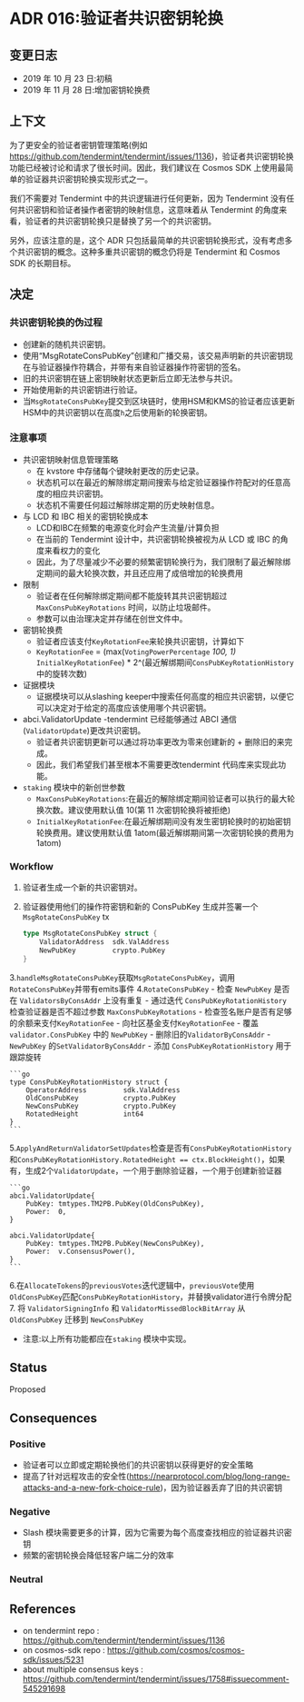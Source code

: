 # ADR 016:验证者共识密钥轮换

## 变更日志

- 2019 年 10 月 23 日:初稿
- 2019 年 11 月 28 日:增加密钥轮换费

##  上下文

为了更安全的验证者密钥管理策略(例如 https://github.com/tendermint/tendermint/issues/1136)，验证者共识密钥轮换功能已经被讨论和请求了很长时间。因此，我们建议在 Cosmos SDK 上使用最简单的验证器共识密钥轮换实现形式之一。

我们不需要对 Tendermint 中的共识逻辑进行任何更新，因为 Tendermint 没有任何共识密钥和验证者操作者密钥的映射信息，这意味着从 Tendermint 的角度来看，验证者的共识密钥轮换只是替换了另一个的共识密钥。

另外，应该注意的是，这个 ADR 只包括最简单的共识密钥轮换形式，没有考虑多个共识密钥的概念。这种多重共识密钥的概念仍将是 Tendermint 和 Cosmos SDK 的长期目标。

## 决定

### 共识密钥轮换的伪过程

- 创建新的随机共识密钥。
- 使用“MsgRotateConsPubKey”创建和广播交易，该交易声明新的共识密钥现在与验证器操作符耦合，并带有来自验证器操作符密钥的签名。
- 旧的共识密钥在链上密钥映射状态更新后立即无法参与共识。
- 开始使用新的共识密钥进行验证。
- 当`MsgRotateConsPubKey`提交到区块链时，使用HSM和KMS的验证者应该更新HSM中的共识密钥以在高度`h`之后使用新的轮换密钥。

### 注意事项

- 共识密钥映射信息管理策略
    - 在 kvstore 中存储每个键映射更改的历史记录。
    - 状态机可以在最近的解除绑定期间搜索与给定验证器操作符配对的任意高度的相应共识密钥。
    - 状态机不需要任何超过解除绑定期的历史映射信息。
- 与 LCD 和 IBC 相关的密钥轮换成本
    - LCD和IBC在频繁的电源变化时会产生流量/计算负担
    - 在当前的 Tendermint 设计中，共识密钥轮换被视为从 LCD 或 IBC 的角度来看权力的变化
    - 因此，为了尽量减少不必要的频繁密钥轮换行为，我们限制了最近解除绑定期间的最大轮换次数，并且还应用了成倍增加的轮换费用
- 限制
    - 验证者在任何解除绑定期间都不能旋转其共识密钥超过 `MaxConsPubKeyRotations` 时间，以防止垃圾邮件。
    - 参数可以由治理决定并存储在创世文件中。
- 密钥轮换费
    - 验证者应该支付`KeyRotationFee`来轮换共识密钥，计算如下
    - `KeyRotationFee` = (max(`VotingPowerPercentage` *100, 1)* `InitialKeyRotationFee`) * 2^(最近解绑期间`ConsPubKeyRotationHistory`中的旋转次数)
- 证据模块
    - 证据模块可以从slashing keeper中搜索任何高度的相应共识密钥，以便它可以决定对于给定的高度应该使用哪个共识密钥。
- abci.ValidatorUpdate
    -tendermint 已经能够通过 ABCI 通信(`ValidatorUpdate`)更改共识密钥。
    - 验证者共识密钥更新可以通过将功率更改为零来创建新的 + 删除旧的来完成。
    - 因此，我们希望我们甚至根本不需要更改tendermint 代码库来实现此功能。
- `staking` 模块中的新创世参数
    - `MaxConsPubKeyRotations`:在最近的解除绑定期间验证者可以执行的最大轮换次数。建议使用默认值 10(第 11 次密钥轮换将被拒绝)
    - `InitialKeyRotationFee`:在最近解绑期间没有发生密钥轮换时的初始密钥轮换费用。建议使用默认值 1atom(最近解绑期间第一次密钥轮换的费用为 1atom) 

### Workflow

1. 验证者生成一个新的共识密钥对。
2. 验证器使用他们的操作符密钥和新的 ConsPubKey 生成并签署一个 `MsgRotateConsPubKey` tx 

    ```go
    type MsgRotateConsPubKey struct {
        ValidatorAddress  sdk.ValAddress
        NewPubKey         crypto.PubKey
    }
    ```

3.`handleMsgRotateConsPubKey`获取`MsgRotateConsPubKey`，调用`RotateConsPubKey`并带有emits事件
4.`RotateConsPubKey`
     - 检查 `NewPubKey` 是否在 `ValidatorsByConsAddr` 上没有重复
     - 通过迭代 `ConsPubKeyRotationHistory` 检查验证器是否不超过参数 `MaxConsPubKeyRotations`
     - 检查签名账户是否有足够的余额来支付`KeyRotationFee`
     - 向社区基金支付`KeyRotationFee`
     - 覆盖 `validator.ConsPubKey` 中的 `NewPubKey`
     - 删除旧的`ValidatorByConsAddr`
     -`NewPubKey` 的`SetValidatorByConsAddr`
     - 添加 `ConsPubKeyRotationHistory` 用于跟踪旋转 

    ```go
    type ConsPubKeyRotationHistory struct {
        OperatorAddress         sdk.ValAddress
        OldConsPubKey           crypto.PubKey
        NewConsPubKey           crypto.PubKey
        RotatedHeight           int64
    }
    ```

5.`ApplyAndReturnValidatorSetUpdates`检查是否有`ConsPubKeyRotationHistory`和`ConsPubKeyRotationHistory.RotatedHeight == ctx.BlockHeight()`，如果有，生成2个`ValidatorUpdate`，一个用于删除验证器，一个用于创建新验证器 

    ```go
    abci.ValidatorUpdate{
        PubKey: tmtypes.TM2PB.PubKey(OldConsPubKey),
        Power:  0,
    }

    abci.ValidatorUpdate{
        PubKey: tmtypes.TM2PB.PubKey(NewConsPubKey),
        Power:  v.ConsensusPower(),
    }
    ```

6.在`AllocateTokens`的`previousVotes`迭代逻辑中，`previousVote`使用`OldConsPubKey`匹配`ConsPubKeyRotationHistory`，并替换validator进行令牌分配
7. 将 `ValidatorSigningInfo` 和 `ValidatorMissedBlockBitArray` 从 `OldConsPubKey` 迁移到 `NewConsPubKey`

- 注意:以上所有功能都应在`staking` 模块中实现。 

## Status

Proposed

## Consequences

### Positive

- 验证者可以立即或定期轮换他们的共识密钥以获得更好的安全策略
- 提高了针对远程攻击的安全性(https://nearprotocol.com/blog/long-range-attacks-and-a-new-fork-choice-rule)，因为验证器丢弃了旧的共识密钥 

### Negative

- Slash 模块需要更多的计算，因为它需要为每个高度查找相应的验证器共识密钥
- 频繁的密钥轮换会降低轻客户端二分的效率 
### Neutral

## References

- on tendermint repo : https://github.com/tendermint/tendermint/issues/1136
- on cosmos-sdk repo : https://github.com/cosmos/cosmos-sdk/issues/5231
- about multiple consensus keys : https://github.com/tendermint/tendermint/issues/1758#issuecomment-545291698
